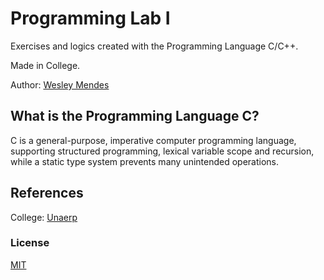 # Programming Lab I

Exercises and logics created with the Programming Language C/C++.

Made in College.

Author: [Wesley Mendes](https://github.com/WesGtoX)

## What is the Programming Language C? ##

C is a general-purpose, imperative computer programming language, supporting structured programming, lexical variable scope and recursion, while a static type system prevents many unintended operations.

## References ##

College: [Unaerp](http://www.unaerp.br/)

### License ###

[MIT](LICENSE)